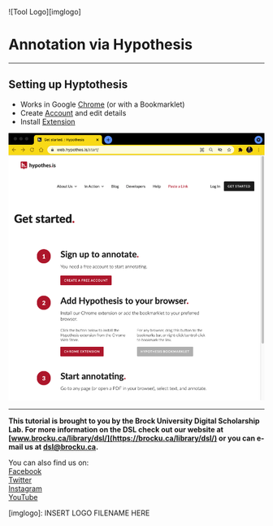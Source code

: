 ![Tool Logo][imglogo]


# Annotation via Hypothesis

----

## Setting up Hyptothesis

- Works in Google [Chrome](https://www.google.com/intl/en_ca/chrome/) (or with a Bookmarklet)
- Create [Account](https://web.hypothes.is/start/) and edit details
- Install [Extension](https://chrome.google.com/webstore/detail/hypothesis-web-pdf-annota/bjfhmglciegochdpefhhlphglcehbmek) 

![step 1](setup_1.png)

----

**This tutorial is brought to you by the Brock University Digital Scholarship Lab.  For more information on the DSL check out our website at [www.brocku.ca/library/dsl/](https://brocku.ca/library/dsl/) or you can e-mail us at dsl@brocku.ca.**  

You can also find us on:  
[Facebook](https://www.facebook.com/Brock-University-Digital-Scholarship-Lab-349407235866792/)  
[Twitter](https://twitter.com/brock_dsl)  
[Instagram](https://www.instagram.com/brock_dsl/?hl=en)  
[YouTube](https://www.youtube.com/channel/UC2eEqPkDo-1N3qilxv-N_1g/featured?view_as=subscriber)










<!--- Please use reference style images so that it is easier to update pictures later --->

[imglogo]: INSERT LOGO FILENAME HERE
